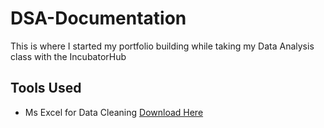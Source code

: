 # DSA-Documentation
This is where I started my portfolio building while taking my Data Analysis class with the IncubatorHub
## Tools Used
- Ms Excel for Data Cleaning [Download Here](https://www.microsoft.com)
